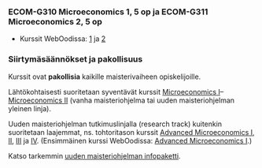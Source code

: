 ### ECOM-G310 Microeconomics 1, 5 op ja ECOM-G311 Microeconomics 2, 5 op 

* Kurssit WebOodissa: [1](https://weboodi.helsinki.fi/hy/opintjakstied.jsp?OpinKohd=118167500) ja [2](https://weboodi.helsinki.fi/hy/opintjakstied.jsp?OpinKohd=118977997)

### Siirtymäsäännökset ja pakollisuus

Kurssit ovat **pakollisia** kaikille maisterivaiheen opiskelijoille. 

Lähtökohtaisesti suoritetaan syventävät kurssit [Microeconomics I](https://wiki.helsinki.fi/display/MPE/Microeconomics+1)–[Microeconomics II](https://wiki.helsinki.fi/display/MPE/Microeconomics+2) (vanha maisteriohjelma tai uuden maisteriohjelman yleinen linja).

Uuden maisteriohjelman tutkimuslinjalla (research track) kuitenkin suoritetaan laajemmat, ns. tohtoritason kurssit [Advanced Microeconomics I](https://wiki.helsinki.fi/display/MPE/Advanced+Microeconomics+1), [II](https://wiki.helsinki.fi/display/MPE/Advanced+Microeconomics+2), [III](https://wiki.helsinki.fi/display/MPE/Advanced+Microeconomics+3) ja [IV](https://wiki.helsinki.fi/display/MPE/Advanced+Microeconomics+4). (Ensimmäinen kurssi WebOodissa: [Advanced Microeconomics I](https://weboodi.helsinki.fi/hy/opintjakstied.jsp?OpinKohd=118983557).)

Katso tarkemmin [uuden maisteriohjelman infopaketti](http://wiki.helsinki.fi/display/MPE/Home+of+MPE?preview=%2F206897506%2F218844673%2FInfo%20Session%2013%20June.pdf).
